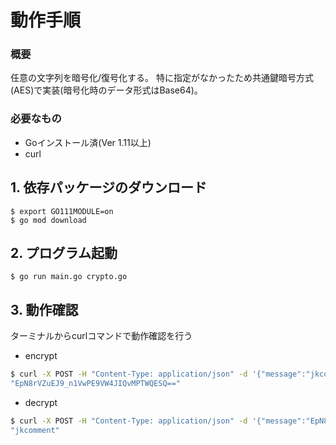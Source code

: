 # 動作手順

### 概要
任意の文字列を暗号化/復号化する。
特に指定がなかったため共通鍵暗号方式(AES)で実装(暗号化時のデータ形式はBase64)。

### 必要なもの
- Goインストール済(Ver 1.11以上)
- curl

## 1. 依存パッケージのダウンロード

```Terminal
$ export GO111MODULE=on
$ go mod download 
```

## 2. プログラム起動
```Terminal
$ go run main.go crypto.go
```

## 3. 動作確認
ターミナルからcurlコマンドで動作確認を行う

- encrypt
```bash
$ curl -X POST -H "Content-Type: application/json" -d '{"message":"jkcomment"}' localhost:8080/encrypt
"EpN8rVZuEJ9_n1VwPE9VW4JIQvMPTWQESQ=="

```
- decrypt
```bash
$ curl -X POST -H "Content-Type: application/json" -d '{"message":"EpN8rVZuEJ9_n1VwPE9VW4JIQvMPTWQESQ=="}' localhost:8080/decrypt
"jkcomment"
```